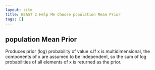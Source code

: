 ```yaml
---
layout: site
title: BEAST 2 Help Me Choose population Mean Prior
tags: []
---
```


## population Mean Prior

Produces prior (log) probability of value x.If x is multidimensional, the components of x are assumed to be independent, so the sum of log probabilities of all elements of x is returned as the prior.
